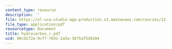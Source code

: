 ```yaml
---
content_type: resource
description: ''
file: https://ol-ocw-studio-app-production.s3.amazonaws.com/courses/12-000-solving-complex-problems-fall-2003/00cd272a9cf770322a5a3675af5d4204_hydrocarbon_r.pdf
file_type: application/pdf
resourcetype: Document
title: hydrocarbon_r.pdf
uid: 00cd272a-9cf7-7032-2a5a-3675af5d4204
---
```

